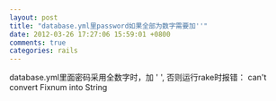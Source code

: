 ```yaml
---
layout: post
title: "database.yml里password如果全部为数字需要加''"
date: 2012-03-26 17:27:06 15:59:01 +0800
comments: true
categories: rails
---
```

database.yml里面密码采用全数字时，加 ' ', 否则运行rake时报错： can't convert Fixnum into String  